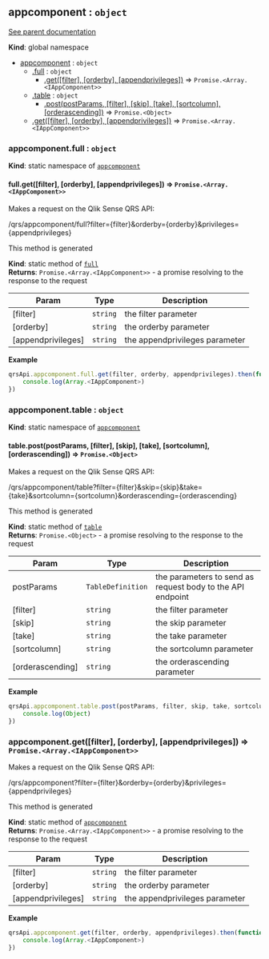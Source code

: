 <a name="appcomponent"></a>
## appcomponent : <code>object</code>
[See parent documentation](qrs.md)

**Kind**: global namespace  

* [appcomponent](#appcomponent) : <code>object</code>
  * [.full](#appcomponent.full) : <code>object</code>
    * [.get([filter], [orderby], [appendprivileges])](#appcomponent.full.get) ⇒ <code>Promise.&lt;Array.&lt;IAppComponent&gt;&gt;</code>
  * [.table](#appcomponent.table) : <code>object</code>
    * [.post(postParams, [filter], [skip], [take], [sortcolumn], [orderascending])](#appcomponent.table.post) ⇒ <code>Promise.&lt;Object&gt;</code>
  * [.get([filter], [orderby], [appendprivileges])](#appcomponent.get) ⇒ <code>Promise.&lt;Array.&lt;IAppComponent&gt;&gt;</code>

<a name="appcomponent.full"></a>
### appcomponent.full : <code>object</code>
**Kind**: static namespace of <code>[appcomponent](#appcomponent)</code>  
<a name="appcomponent.full.get"></a>
#### full.get([filter], [orderby], [appendprivileges]) ⇒ <code>Promise.&lt;Array.&lt;IAppComponent&gt;&gt;</code>
Makes a request on the Qlik Sense QRS API:

/qrs/appcomponent/full?filter={filter}&orderby={orderby}&privileges={appendprivileges}

This method is generated

**Kind**: static method of <code>[full](#appcomponent.full)</code>  
**Returns**: <code>Promise.&lt;Array.&lt;IAppComponent&gt;&gt;</code> - a promise resolving to the response to the request  

| Param | Type | Description |
| --- | --- | --- |
| [filter] | <code>string</code> | the filter parameter |
| [orderby] | <code>string</code> | the orderby parameter |
| [appendprivileges] | <code>string</code> | the appendprivileges parameter |

**Example**  
```javascript
qrsApi.appcomponent.full.get(filter, orderby, appendprivileges).then(function(Array.<IAppComponent>) {
    console.log(Array.<IAppComponent>)
})
```
<a name="appcomponent.table"></a>
### appcomponent.table : <code>object</code>
**Kind**: static namespace of <code>[appcomponent](#appcomponent)</code>  
<a name="appcomponent.table.post"></a>
#### table.post(postParams, [filter], [skip], [take], [sortcolumn], [orderascending]) ⇒ <code>Promise.&lt;Object&gt;</code>
Makes a request on the Qlik Sense QRS API:

/qrs/appcomponent/table?filter={filter}&skip={skip}&take={take}&sortcolumn={sortcolumn}&orderascending={orderascending}

This method is generated

**Kind**: static method of <code>[table](#appcomponent.table)</code>  
**Returns**: <code>Promise.&lt;Object&gt;</code> - a promise resolving to the response to the request  

| Param | Type | Description |
| --- | --- | --- |
| postParams | <code>TableDefinition</code> | the parameters to send as request body to the API endpoint |
| [filter] | <code>string</code> | the filter parameter |
| [skip] | <code>string</code> | the skip parameter |
| [take] | <code>string</code> | the take parameter |
| [sortcolumn] | <code>string</code> | the sortcolumn parameter |
| [orderascending] | <code>string</code> | the orderascending parameter |

**Example**  
```javascript
qrsApi.appcomponent.table.post(postParams, filter, skip, take, sortcolumn, orderascending).then(function(Object) {
    console.log(Object)
})
```
<a name="appcomponent.get"></a>
### appcomponent.get([filter], [orderby], [appendprivileges]) ⇒ <code>Promise.&lt;Array.&lt;IAppComponent&gt;&gt;</code>
Makes a request on the Qlik Sense QRS API:

/qrs/appcomponent?filter={filter}&orderby={orderby}&privileges={appendprivileges}

This method is generated

**Kind**: static method of <code>[appcomponent](#appcomponent)</code>  
**Returns**: <code>Promise.&lt;Array.&lt;IAppComponent&gt;&gt;</code> - a promise resolving to the response to the request  

| Param | Type | Description |
| --- | --- | --- |
| [filter] | <code>string</code> | the filter parameter |
| [orderby] | <code>string</code> | the orderby parameter |
| [appendprivileges] | <code>string</code> | the appendprivileges parameter |

**Example**  
```javascript
qrsApi.appcomponent.get(filter, orderby, appendprivileges).then(function(Array.<IAppComponent>) {
    console.log(Array.<IAppComponent>)
})
```
